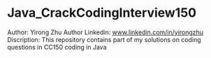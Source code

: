 Java_CrackCodingInterview150
============================
Author: Yirong Zhu
Author Linkedin: www.linkedin.com/in/yirongzhu
Discription: This repository contains part of my solutions on coding questions in CC150 coding in Java
